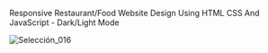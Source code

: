 Responsive Restaurant/Food Website Design Using HTML CSS And JavaScript - Dark/Light Mode

![Selección_016](https://user-images.githubusercontent.com/101005998/187337863-9e16b790-2d89-4e00-8468-984f175e089f.png)
